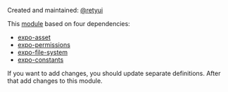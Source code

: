 Created and maintained: [@retyui](https://github.com/retyui)

This [module](https://unpkg.com/react-native-unimodules@0.3.1/index.js) based on four dependencies:

- [expo-asset](https://github.com/flow-typed/flow-typed/tree/master/definitions/npm/expo-asset_v4.x.x)
- [expo-permissions](https://github.com/flow-typed/flow-typed/tree/master/definitions/npm/expo-permissions_v4.x.x)
- [expo-file-system](https://github.com/flow-typed/flow-typed/tree/master/definitions/npm/expo-file-system_v4.x.x)
- [expo-constants](https://github.com/flow-typed/flow-typed/tree/master/definitions/npm/expo-constants_v4.x.x)

If you want to add changes, you should update separate definitions. After that add changes to this module.
